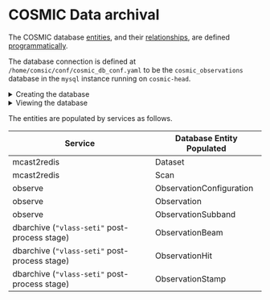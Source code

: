 # COSMIC Data archival

The COSMIC database [entities](https://github.com/COSMIC-SETI/COSMIC-VLA-Database/blob/main/docs/tables.md), and their [relationships](https://github.com/COSMIC-SETI/COSMIC-VLA-Database#cosmic-database), are defined [programmatically](https://github.com/COSMIC-SETI/COSMIC-VLA-Database/blob/main/src/cosmic_database/entities.py).

The database connection is defined at `/home/comsic/conf/cosmic_db_conf.yaml` to be the `cosmic_observations` database in the `mysql` instance running on `cosmic-head`.

<details><summary>Creating the database</summary>
On the `cosmic-head` node, issue the following.

```
mysql -u root -p
SHOW DATABASES;
DROP DATABASE cosmic_observations;
CREATE DATABASE cosmic_observations;

CREATE USER 'cosmic'@'localhost' IDENTIFIED BY '******';
GRANT ALL PRIVILEGES ON cosmic_observations.* TO 'cosmic'@'localhost' WITH GRANT OPTION
CREATE USER 'cosmic'@'%' IDENTIFIED BY '******';
GRANT ALL PRIVILEGES ON cosmic_observations.* TO 'cosmic'@'%' WITH GRANT OPTION
```

Change bind-address value to `0.0.0.0` in `sudo nano /etc/mysql/mysql.conf.d/mysqld.cnf` and `sudo systemctl restart mysql`.

</details>

<details><summary>Viewing the database</summary>
On the `cosmic-head` node, a CloudBeaver instance is running, exposed on port `8079`. In order to expose this port locally on your machine, create an ssh session with the appropriate tunnel parameters: `ssh user@login.aoc.nrao.edu -L 8079:cosmic-head:8079`.

The administrative user is `cbadmin`, with the same password used to execute ipmi commands on the `cosmic-head` node.
The typical user account is `cosmic` with the same password as that user on the `cosmic-head` node.
</details>


The entities are populated by services as follows.

Service | Database Entity Populated
-|-
mcast2redis | Dataset
mcast2redis | Scan
observe | ObservationConfiguration
observe | Observation
observe | ObservationSubband
dbarchive (`"vlass-seti"` post-process stage) | ObservationBeam
dbarchive (`"vlass-seti"` post-process stage) | ObservationHit
dbarchive (`"vlass-seti"` post-process stage) | ObservationStamp
